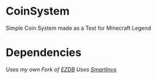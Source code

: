 # CoinSystem
Simple Coin System made as a Test for Minecraft Legend

# Dependencies

*Uses my own Fork of [EZDB](https://github.com/mirraj2/EZDB)*
*Uses [SmartInvs](https://github.com/MinusKube/SmartInvs)*
